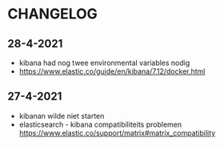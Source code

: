 # CHANGELOG

## 28-4-2021

- kibana had nog twee environmental variables nodig
- https://www.elastic.co/guide/en/kibana/7.12/docker.html

## 27-4-2021

- kibanan wilde niet starten
- elasticsearch - kibana compatibiliteits problemen
https://www.elastic.co/support/matrix#matrix_compatibility
